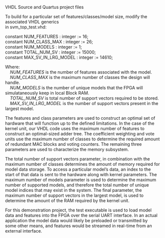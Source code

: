 VHDL Source and Quartus project files  

To build for a particular set of features/classes/model size, modify the associated VHDL generics  
in svm_top_test.vhd:

constant NUM_FEATURES 			: integer := 16;  
constant NUM_CLASS_MAX			: integer := 26;  
constant NUM_MODELS   			: integer := 1;  
constant TOTAL_NUM_SV 			: integer := 15000;  
constant MAX_SV_IN_LRG_MODEL		: integer := 14610;  

Where:  
&nbsp;&nbsp;&nbsp; *NUM_FEATURES* is the number of features associated with the model.  
&nbsp;&nbsp;&nbsp; *NUM_CLASS_MAX* is the maximum number of classes the design will handle.   
&nbsp;&nbsp;&nbsp; *NUM_MODELS* is the number of unique models that the FPGA will simulataneously keep in local Block RAM.  
&nbsp;&nbsp;&nbsp; *TOTAL_NUM_SV* is total number of support vectors required to be stored.  
&nbsp;&nbsp;&nbsp; *MAX_SV_IN_LRG_MODEL* is the number of support vectors present in the largest model.  

The features and class parameters are used to construct an optimal set of hardware that will function up to the defined limitations. In the case of the kernel unit, our VHDL code uses the maximum number of features to construct an optimal-sized adder tree. The coefficient weighting and vote units use the maximum number of classes to determine the required amount of redundant MAC blocks and voting counters. The remaining three parameters are used to characterize the memory subsystem.  

The total number of support vectors parameter, in combination with the maximum number of classes determines the amount of memory required for model data storage. To access a particular model’s data, an index to the start of that data is sent to the hardware along with kernel parameters. The maximum number of models parameter is used to determine the maximum number of supported models, and therefore the total number of unique model indices that may exist in the system. The final parameter, the maximum number of support vectors in the largest model, is used to determine the amount of the RAM required by the kernel unit.  

For this demonstration project, the test executable is used to load model data and features into the FPGA over the serial UART interface.  In an actual application the model data would likely be preloaded or transmitted by some other means, and features would be streamed in real-time from an external interface.    

